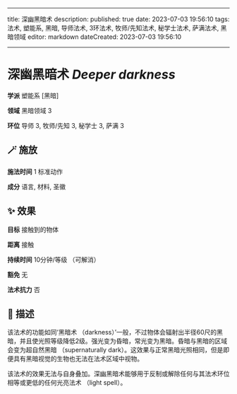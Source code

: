 
---
title: 深幽黑暗术
description: 
published: true
date: 2023-07-03 19:56:10
tags: 法术, 塑能系, 黑暗, 导师法术, 3环法术, 牧师/先知法术, 秘学士法术, 萨满法术, 黑暗领域
editor: markdown
dateCreated: 2023-07-03 19:56:10

---

# **深幽黑暗术** *Deeper darkness*

**学派** 塑能系 \[黑暗\] 

**领域** 黑暗领域 3

**环位** 导师 3, 牧师/先知 3, 秘学士 3, 萨满 3

## 🪄 施放

**施法时间** 1 标准动作

**成分** 语言, 材料, 圣徽

## ✨ 效果 

**目标** 接触到的物体 

**距离** 接触  

**持续时间** 10分钟/等级 （可解消） 

**豁免** 无

**法术抗力** 否

## 📖 描述

该法术的功能如同‘黑暗术 （darkness）’一般，不过物体会辐射出半径60尺的黑暗，并且使光照等级降低2级。强光变为昏暗，常光变为黑暗。昏暗与黑暗的区域会变为超自然黑暗 （supernaturally dark）。这效果与正常黑暗光照相同，但是即便具有黑暗视觉的生物也无法在法术区域中视物。

该法术的效果无法与自身叠加。深幽黑暗术能够用于反制或解除任何与其法术环位相等或更低的任何光亮法术 （light spell）。
    